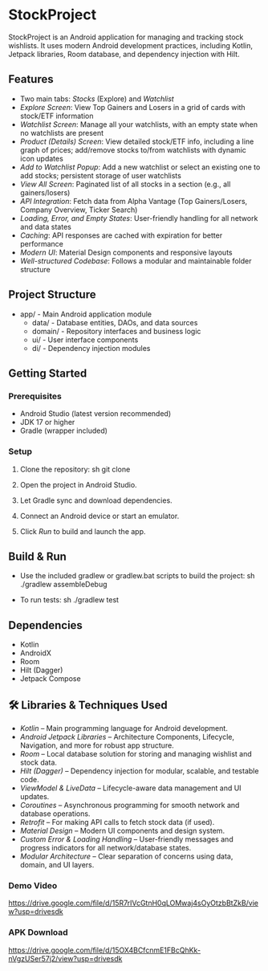# StockProject

StockProject is an Android application for managing and tracking stock wishlists. It uses modern Android development practices, including Kotlin, Jetpack libraries, Room database, and dependency injection with Hilt.

## Features
- Two main tabs: *Stocks* (Explore) and *Watchlist*
- *Explore Screen*: View Top Gainers and Losers in a grid of cards with stock/ETF information
- *Watchlist Screen*: Manage all your watchlists, with an empty state when no watchlists are present
- *Product (Details) Screen*: View detailed stock/ETF info, including a line graph of prices; add/remove stocks to/from watchlists with dynamic icon updates
- *Add to Watchlist Popup*: Add a new watchlist or select an existing one to add stocks; persistent storage of user watchlists
- *View All Screen*: Paginated list of all stocks in a section (e.g., all gainers/losers)
- *API Integration*: Fetch data from Alpha Vantage (Top Gainers/Losers, Company Overview, Ticker Search)
- *Loading, Error, and Empty States*: User-friendly handling for all network and data states
- *Caching*: API responses are cached with expiration for better performance
- *Modern UI*: Material Design components and responsive layouts
- *Well-structured Codebase*: Follows a modular and maintainable folder structure

## Project Structure
- app/ - Main Android application module
  - data/ - Database entities, DAOs, and data sources
  - domain/ - Repository interfaces and business logic
  - ui/ - User interface components
  - di/ - Dependency injection modules

## Getting Started

### Prerequisites
- Android Studio (latest version recommended)
- JDK 17 or higher
- Gradle (wrapper included)

### Setup
1. Clone the repository:
   sh
   git clone <your-repo-url>
   
2. Open the project in Android Studio.
3. Let Gradle sync and download dependencies.
4. Connect an Android device or start an emulator.
5. Click *Run* to build and launch the app.

## Build & Run
- Use the included gradlew or gradlew.bat scripts to build the project:
  sh
  ./gradlew assembleDebug
  
- To run tests:
  sh
  ./gradlew test
  

## Dependencies
- Kotlin
- AndroidX
- Room
- Hilt (Dagger)
- Jetpack Compose

## 🛠 Libraries & Techniques Used

- *Kotlin* – Main programming language for Android development.
- *Android Jetpack Libraries* – Architecture Components, Lifecycle, Navigation, and more for robust app structure.
- *Room* – Local database solution for storing and managing wishlist and stock data.
- *Hilt (Dagger)* – Dependency injection for modular, scalable, and testable code.
- *ViewModel & LiveData* – Lifecycle-aware data management and UI updates.
- *Coroutines* – Asynchronous programming for smooth network and database operations.
- *Retrofit* – For making API calls to fetch stock data (if used).
- *Material Design* – Modern UI components and design system.
- *Custom Error & Loading Handling* – User-friendly messages and progress indicators for all network/database states.
- *Modular Architecture* – Clear separation of concerns using data, domain, and UI layers.


### Demo Video

https://drive.google.com/file/d/15R7rIVcGtnH0qLOMwaj4sOyOtzbBtZkB/view?usp=drivesdk

### APK Download

https://drive.google.com/file/d/15OX4BCfcnmE1FBcQhKk-nVgzUSer57j2/view?usp=drivesdk
